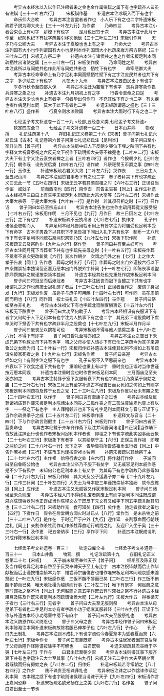 <!-- { "loadSidebar": true } -->
　　考异古本经氷以入以作已注耜者耒之金也金作属镃錤之属下有也字疏齐人曰虽有镃錤【三十一叶右六行】
　　宋板錤作基
　　补遗古本注冰既入而下有也字
　　命乐师大合吹
　　考异古本注言罢者者作也　小人乐下有之也二字补遗宋板疏君子説为卿大夫士【三十一叶左九行】为作谓
　　乃命四监
　　考异古本注小者合束合上有可字　薪燎下有也字
　　是月也日穷于次
　　考异古本注于此月于作至　纪防也纪下有犹字疏每引移次他辰【三十二叶左二行】宋板引作月
　　天子乃与公卿大夫
　　考异古本注于夏殷也也上有之字
　　乃命大史
　　考异古本注列国有大小也作列谓国有大小也足利本作列国谓大小也疏来嵗方祭方祭祀【三十三叶左二行】宋板无方祭二字
　　补遗古本注与诸侯共之也之作者宋板足利本同疏牺牲出诸使之国【三十三叶左一行】宋板使作侯
　　乃命同姓之邦
　　考异古本注此所以与同姓共也作此所与同姓共者也　牺牲下有也字
　　命宰厯卿大夫
　　考异古本经命宰命上有乃字足利本同而赋牺牲赋下有之字注庶民共者也共下有之字　多少赋之下有也字
　　凡在天下九州
　　考异古本注要由民出下有也字
　　季冬行秋令至四鄙入保
　　考异古本注丑为龞蟹下有也字　畏兵辟寒象作畏兵辟寒之象之也
　　补遗古本注九月初初上有之字
　　行春令至命之曰逆
　　考异古本注夭少长也也上有者字　句者毕出句作勾　不充其性下有之也二字　有乆疾也疾作病足利本同　莫大于此下有者也二字
　　补遗宋板疏谓恶之盛也【三十三叶右八行】盛作甚
　　行夏令则水潦败国
　　考异古本注大雨时行下有之也二字

　　七经孟子考文补遗卷一百二十九
<经部,五经总义类,七经孟子考文补遗>
　　钦定四库全书
　　七经孟子考文补遗卷一百三十
　　日本山井鼎
　　物观　撰
　　礼记注疏第十八
　　存旧礼记正义卷第二十六【宋板】曽子问第七礼记六郑氏注【古本】礼记卷第六曽子问第七礼记郑氏注【足利本】
　　曽子问曰至小宰升举币【曽子问】
　　考异古本注房中妇人下反朝夕哭位下埋之阶间下共有也字释文大祝音泰祝之六反元文下祝作下疏明卿大夫等不禆冕也【二叶左二行】宋板大夫下有士字又注云衮衣者禆之上者【三叶右四行】者作也　今按朝夕礼【三叶左九行】朝作既　设先哭后奠【四叶右九行】设作故　凡祭祀赞玉币爵之事【四叶左一行】玉作王
　　补遗宋板疏若君哭大敛【二叶左六行】哭作丧
　　三日众主人至五祀山川
　　考异古本注诏赞君事者下有之也二字　奉子者拜哭下有也字疏正义曰云此一节【五叶右四行】宋板无云字若其须召相之时【六叶右三行】正误召当作诏　或就子
　　前而西南也【四行】南作靣　前告主哀甚【同上】主作生补遗古本经祝声三曰曰上有告字宋板足利本同疏此大宗大宰等【五叶左二行】宋板作此大宰大宗等　于是大宰大宗【六叶右一行】是作时　若其须召相之时【三行】召作诏
　　曽子问曰如已至宗庙山川
　　考异古本注告生也生作主疏用葬竟又服受服【七叶右五行】宋板用作明　三月不见也【九行】月作日　故三日因名之【七叶左三行】之下有也字
　　补遗宋板疏不云执帛者【七叶右七行】执作束
　　孔子曰诸侯至聴朝而入
　　考异足利本经凡告用牲币用上有皆字注为将庙受也足利本受下有命字　古本子男毳下以其职下不亲告祖下同出入礼下共有也字　制币一丈八尺币下有长字足利本同疏右祭两轵祭轵乃饮【九叶左七行】宋板下轵作防
　　补遗宋板疏又云及祭酌仆【九叶左六行】祭作登
　　曽子问曰并有至主妇可也
　　考异古本注同月死下当葬者下共有也字疏先丧母之时【十一叶右五行】宋板丧作葬　不奠者不哀次更改新奠【六行】哀次作朝夕　次谓之门外之右【七行】上之作大　孝子告哀【同上】告作悲　葬母之时出行【八行】作葬母之时出门外谨按六行以下四条惟崇祯本独误但正嘉万厯本出门外脱外字补阙【十一叶左七行】即陈丧事设盥陈鼎馔夷牀之属谨按崇祯本独阙
　　补遗古本经其处也先重处作虞宋板足利本同
　　曽子问曰将冠至而后飨冠者
　　考异古本注因丧而冠下当醴之下共有也字　飨谓礼之之作也疏按士冠礼醴子者后【十三叶左七行】正误者当作之　废谓子身冠发【九行】宋板发作废　虽适子与庶子可用醮【十四叶右七行】可作同　虽在周前同而用也【八行】同作因　按士丧礼云【十四叶左四行】丧作冠
　　曽子问曰祭如至亦非礼也
　　考异古本注祖父下有也字疏北靣酬賔酬賔讫【十五叶左六行】宋板无下酬賔字
　　曽子问曰大功至何助于人
　　考异古本经相识有丧服识下有者字又何助于人下足利本有也字注为人执事下有之也二字　其兄弟下谓殷奠时下虞卒哭时下祭否下共有也字疏非半月之殷奠也【十七叶左九行】宋板半月作月半
　　曽子问曰废丧至以摈相可也
　　考异宋板疏不得与他人馈奠之事【十八叶左六行】不得下有即字
　　曽子问曰昏礼至壻亦如之
　　考异古本注女之吉日下未成兄弟下称叔父母下共有也字　壻之父母亦使人请亦下有已命二字疏今为其子来迎鲁公之女而为归【二十叶右一行】宋板归作妇补遗古本注使其如何不淑如上有吊疏谓名彼家死者之身【十九叶左七行】宋板名作若
　　曽子问曰亲迎
　　考异古本经如之何上有则字注之服下有也字
　　孔子曰男不入至思嗣亲也
　　考异古本注齐衰以下下饮食之道下共有也字　重喻轻也重上有以字　重时变也正误时当作世谨按万厯本同误
　　补遗古本注重时变也时作世宋板足利本同
　　三月而庙见至夫死亦如之
　　考异古本注特豚于室下女服斩衰下共有也字疏三月乃奠菜于舅姑之庙【二十三叶右七行】宋板三月上有至字补遗古本经吉日而女死如之何如上有则字宋板足利本同疏将及葬于女氏之党【二十三叶左八行】宋板及作反以女未有期之恩【二十四叶右五行】以作于
　　曽子问曰丧有至康子之过也
　　考异古本经及反葬诸祖庙葬作藏宋板足利本陈澔注本同丧之二孤作丧之有二孤注尊喻卑也尊上有以字　一一祭之下有也字　主人拜稽颡非也非下有礼字足利本同释文与音与正误下与当作余疏畏季子之威【二十五叶左二行】宋板季作康
　　补遗释文与音与【二十四叶】下与作余疏言则假主【二十五叶右六行】宋板则作作
　　曽子问曰古者至葢贵命也
　　考异古本经载于齐车齐作斋下及注并同吾闻诸老曰正误当作聃下皆放此注跸止行也也作者宋板同足利本作者也　即埋之下有也字疏此实凶事而云象【二十七叶右三行】宋板象下有者字　以其祫祭于主【六行】正误主当作祖　即埋之两阶之间【二十八叶右一行】无下之字　告毕告将所告逺祖币玉行者【同上】中告作若补阙【三行】不陈币玉也谨按崇祯本独阙
　　补遗宋板疏以其祫祭于主【二十七叶右六行】主作祖　始将行舎之处【左六行】将作就行作停
　　子游问曰至自鲁昭公始也
　　考异古本注父卒乃不服下有矣字　又无戚容足利本戚作慼　是不少下有孤字　未知何公也足利本未上有又字　为其母下有也字疏故乃此慈母如母【二十九叶右九行】宋板乃作知　其大夫及公子适妻子亦二母【二十九叶左九行】二作三补阙【三十叶左四行】大夫士为母本应三年谨按崇祯本独阙　故今应练冠【同上】应作还
　　补遗古本注又无戚容又作犹宋板足利本同
　　曽子问曰诸侯至未杀则废
　　考异古本经入门不得终礼废者防废上有而字足利本同注既成谓夙兴陈馔牲器时也正误成当作陈释文衣于既反下元文有又如字下同五字疏言助其阳也【三十二叶右二行】宋板助作充　食可知矣【四行】矣作也　驰走者救者之备也【四行】下者作日　假令在后堂朝方闻火时过已乆【八行】堂作当　是未杀牲之前【三十二叶左八行】是作在　于时迎尸于户外【九行】迎作延　亲割荐血而行朝践之礼【同上】亲割作杀牲而作毛作杀牲荐血毛行朝践之礼　及迎尸入坐于奥【三十三叶右一行】及作更　祀五帝纳享【三行】享作亨下同
　　补遗古本注既成谓夙兴成作陈宋板足利本同

　　七经孟子考文补遗卷一百三十
　　钦定四库全书
　　七经孟子考文补遗卷一百三十一
　　日本山井鼎
　　物观　撰
　　礼记注疏第十九
　　存旧礼记正义卷第二十七【宋板】
　　天子崩未殡至奉帅天子【曽子问】
　　经俎豆及陈正误及当作既考异足利本自啓至于反哭奉帅天子至上有比字　古本注祝毕献而后止作毕献祝而后止谨按惟崇祯本为尔　惟尝禘宗庙俟吉也惟作唯宋板足利本同疏哀感未遑祭祀【一叶左九行】宋板感作慼　三饭不酳不酢而已矣【二叶右三行】作三饭不侑酳不酢而已矣　唯天地社稷为越绋而行事【二叶左二行】唯下有祭字　何赵商之意葬时郊社之祭不行【同上】无何赵商之意五字作既云葬时郊社之祭不行补遗古本经爼豆及陈及作既宋板足利本同疏谓诸侯大祀【二叶左九行】宋板大作五　得奉循天子者也【三叶右三行】无者字
　　曽子问曰大夫至无服则祭
　　考异古本注从母昆弟下有者也二字足利本亦有者字疏小功于缌麻其服转轻【三叶左九行】正误于当作与补遗古本经小功缌室中缌下有麻字
　　曽子问曰大夫至殷祭礼也
　　考异古本注义防恩作以义防恩也
　　曽子曰父母之丧
　　考异古本经作曽子问曰宋板足利本陈澔注本同补遗宋板疏故除君服已伸孝子也【六叶左八行】子作心
　　孔子曰先王制礼
　　考异古本注则不成礼下有也字疏假今春夏祭本为感春夏而祭【六叶左七行】宋板今作令
　　曽子问曰君薨既殡
　　考异古本注居家者因其哀后隆于父母后隆作径除谨按除字不可解也
　　曰君既啓
　　补遗宋板疏其君丧祔于卒哭【七叶左三行】于作与
　　曰君未殡至朝夕否
　　考异古本注则摄其事下服齐衰下共有也字疏注云大士至其事【八叶右九行】宋板无注云二字作大夫至朝夕否　君既殡而归有舅姑之丧【八叶左二行】归作妇
　　补遗宋板疏若寻常朝之【八叶右四行】之作夕
　　贱不诔贵至相诔非礼也
　　考异宋板注诔之以作諡诔作读足利本同　古本赐之諡下有也字疏则诸侯理当请诔于天子【九叶左四行】宋板请作言正嘉同恐非
　　补遗宋板疏名欲光扬在上之美【九叶右六行】名作各
　　曽子问曰君出至士一节也

